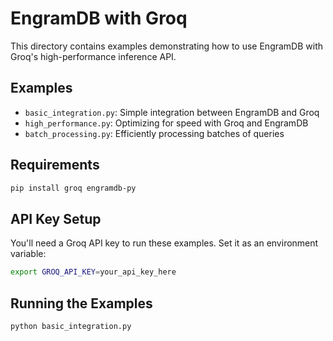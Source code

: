 # EngramDB with Groq

This directory contains examples demonstrating how to use EngramDB with Groq's high-performance inference API.

## Examples

- `basic_integration.py`: Simple integration between EngramDB and Groq
- `high_performance.py`: Optimizing for speed with Groq and EngramDB
- `batch_processing.py`: Efficiently processing batches of queries

## Requirements

```bash
pip install groq engramdb-py
```

## API Key Setup

You'll need a Groq API key to run these examples. Set it as an environment variable:

```bash
export GROQ_API_KEY=your_api_key_here
```

## Running the Examples

```bash
python basic_integration.py
```